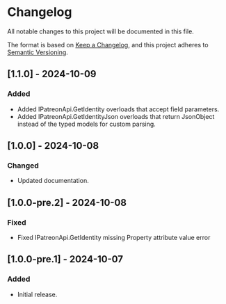 # Changelog

All notable changes to this project will be documented in this file.

The format is based on [Keep a Changelog](https://keepachangelog.com/en/1.1.0/),
and this project adheres to [Semantic Versioning](https://semver.org/spec/v2.0.0.html).

## [1.1.0] - 2024-10-09
### Added
- Added IPatreonApi.GetIdentity overloads that accept field parameters.
- Added IPatreonApi.GetIdentityJson overloads that return JsonObject instead of the typed models for custom parsing.

## [1.0.0] - 2024-10-08
### Changed
- Updated documentation.

## [1.0.0-pre.2] - 2024-10-08
### Fixed
- Fixed IPatreonApi.GetIdentity missing Property attribute value error

## [1.0.0-pre.1] - 2024-10-07
### Added
- Initial release.
